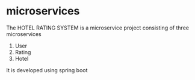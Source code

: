 # microservices
The HOTEL RATING SYSTEM is a microservice project consisting of three microservices
1. User
2. Rating
3. Hotel

It is developed using spring boot

